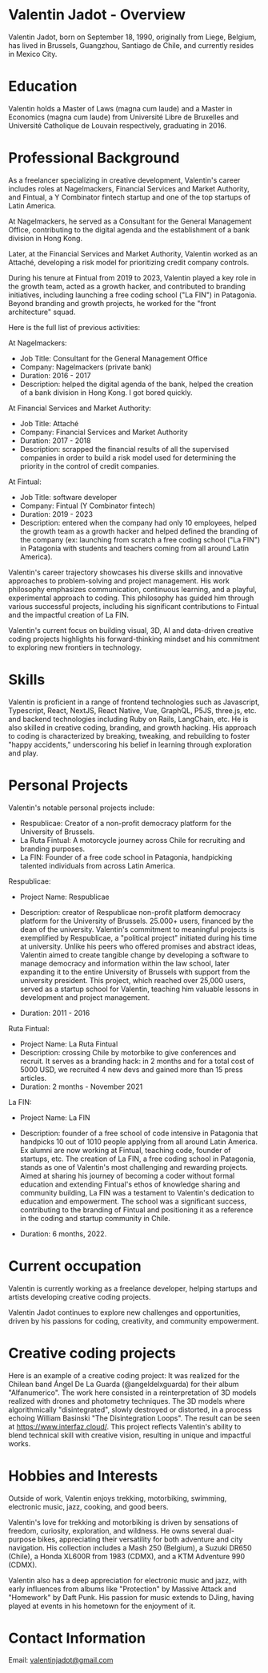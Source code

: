 # Valentin Jadot - Overview

Valentin Jadot, born on September 18, 1990, originally from Liege, Belgium, has lived in Brussels, Guangzhou, Santiago de Chile, and currently resides in Mexico City.

# Education

Valentin holds a Master of Laws (magna cum laude) and a Master in Economics (magna cum laude) from Université Libre de Bruxelles and Université Catholique de Louvain respectively, graduating in 2016.

# Professional Background

As a freelancer specializing in creative development, Valentin's career includes roles at Nagelmackers, Financial Services and Market Authority, and Fintual, a Y Combinator fintech startup and one of the top startups of Latin America.

At Nagelmackers, he served as a Consultant for the General Management Office, contributing to the digital agenda and the establishment of a bank division in Hong Kong.

Later, at the Financial Services and Market Authority, Valentin worked as an Attaché, developing a risk model for prioritizing credit company controls.

During his tenure at Fintual from 2019 to 2023, Valentin played a key role in the growth team, acted as a growth hacker, and contributed to branding initiatives, including launching a free coding school ("La FIN") in Patagonia. Beyond branding and growth projects, he worked for the "front architecture" squad.

Here is the full list of previous activities:

At Nagelmackers:

- Job Title: Consultant for the General Management Office
- Company: Nagelmackers (private bank)
- Duration: 2016 - 2017
- Description: helped the digital agenda of the bank, helped the creation of a bank division in Hong Kong. I got bored quickly.

At Financial Services and Market Authority:

- Job Title: Attaché
- Company: Financial Services and Market Authority
- Duration: 2017 - 2018
- Description: scrapped the financial results of all the supervised companies in order to build a risk model used for determining the priority in the control of credit companies.

At Fintual:

- Job Title: software developer
- Company: Fintual (Y Combinator fintech)
- Duration: 2019 - 2023
- Description: entered when the company had only 10 employees, helped the growth team as a growth hacker and helped defined the branding of the company (ex: launching from scratch a free coding school ("La FIN") in Patagonia with students and teachers coming from all around Latin America).

Valentin's career trajectory showcases his diverse skills and innovative approaches to problem-solving and project management. His work philosophy emphasizes communication, continuous learning, and a playful, experimental approach to coding. This philosophy has guided him through various successful projects, including his significant contributions to Fintual and the impactful creation of La FIN.

Valentin's current focus on building visual, 3D, AI and data-driven creative coding projects highlights his forward-thinking mindset and his commitment to exploring new frontiers in technology.

# Skills

Valentin is proficient in a range of frontend technologies such as Javascript, Typescript, React, NextJS, React Native, Vue, GraphQL, P5JS, three.js, etc. and backend technologies including Ruby on Rails, LangChain, etc. He is also skilled in creative coding, branding, and growth hacking. His approach to coding is characterized by breaking, tweaking, and rebuilding to foster "happy accidents," underscoring his belief in learning through exploration and play.

# Personal Projects

Valentin's notable personal projects include:

- Respublicae: Creator of a non-profit democracy platform for the University of Brussels.
- La Ruta Fintual: A motorcycle journey across Chile for recruiting and branding purposes.
- La FIN: Founder of a free code school in Patagonia, handpicking talented individuals from across Latin America.

Respublicae:

- Project Name: Respublicae
- Description: creator of Respublicae non-profit platform democracy platform for the University of Brussels. 25.000+ users, financed by the dean of the university. Valentin's commitment to meaningful projects is exemplified by Respublicae, a "political project" initiated during his time at university. Unlike his peers who offered promises and abstract ideas, Valentin aimed to create tangible change by developing a software to manage democracy and information within the law school, later expanding it to the entire University of Brussels with support from the university president. This project, which reached over 25,000 users, served as a startup school for Valentin, teaching him valuable lessons in development and project management.

- Duration: 2011 - 2016

Ruta Fintual:

- Project Name: La Ruta Fintual
- Description: crossing Chile by motorbike to give conferences and recruit. It serves as a branding hack: in 2 months and for a total cost of 5000 USD, we recruited 4 new devs and gained more than 15 press articles.
- Duration: 2 months - November 2021

La FIN:

- Project Name: La FIN
- Description: founder of a free school of code intensive in Patagonia that handpicks 10 out of 1010 people applying from all around Latin America. Ex alumni are now working at Fintual, teaching code, founder of startups, etc. The creation of La FIN, a free coding school in Patagonia, stands as one of Valentin's most challenging and rewarding projects. Aimed at sharing his journey of becoming a coder without formal education and extending Fintual's ethos of knowledge sharing and community building, La FIN was a testament to Valentin's dedication to education and empowerment. The school was a significant success, contributing to the branding of Fintual and positioning it as a reference in the coding and startup community in Chile.

- Duration: 6 months, 2022.

# Current occupation

Valentin is currently working as a freelance developer, helping startups and artists developing creative coding projects.

Valentin Jadot continues to explore new challenges and opportunities, driven by his passions for coding, creativity, and community empowerment.

# Creative coding projects

Here is an example of a creative coding project:
It was realized for the Chilean band Ángel De La Guarda (@angeldelxguarda) for their album "Alfanumerico". The work here consisted in a reinterpretation of 3D models realized with drones and photometry techniques. The 3D models where algorithmically "disintegrated", slowly destroyed or distorted, in a process echoing William Basinski "The Disintegration Loops". The result can be seen at https://www.interfaz.cloud/. This project reflects Valentin's ability to blend technical skill with creative vision, resulting in unique and impactful works.

# Hobbies and Interests

Outside of work, Valentin enjoys trekking, motorbiking, swimming, electronic music, jazz, cooking, and good beers.

Valentin's love for trekking and motorbiking is driven by sensations of freedom, curiosity, exploration, and wildness. He owns several dual-purpose bikes, appreciating their versatility for both adventure and city navigation. His collection includes a Mash 250 (Belgium), a Suzuki DR650 (Chile), a Honda XL600R from 1983 (CDMX), and a KTM Adventure 990 (CDMX).

Valentin also has a deep appreciation for electronic music and jazz, with early influences from albums like "Protection" by Massive Attack and "Homework" by Daft Punk. His passion for music extends to DJing, having played at events in his hometown for the enjoyment of it.

# Contact Information

Email: valentinjadot@gmail.com
